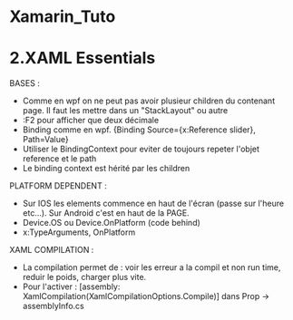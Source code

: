 # Xamarin_Tuto

# 2.XAML Essentials

BASES :
- Comme en wpf on ne peut pas avoir plusieur children du contenant page. Il faut les mettre dans un "StackLayout" ou autre
- :F2 pour afficher que deux décimale
- Binding comme en wpf. {Binding Source={x:Reference slider}, Path=Value}
- Utiliser le BindingContext pour eviter de toujours repeter l'objet reference et le path
- Le binding context est hérité par les children

PLATFORM DEPENDENT :
- Sur IOS les elements commence en haut de l'écran (passe sur l'heure etc...). Sur Android c'est en haut de la PAGE.
- Device.OS ou Device.OnPlatform (code behind)
- x:TypeArguments, OnPlatform

XAML COMPILATION :
- La compilation permet de : voir les erreur a la compil et non run time, reduir le poids, charger plus vite.
- Pour l'activer : [assembly: XamlCompilation(XamlCompilationOptions.Compile)] dans Prop -> assemblyInfo.cs
